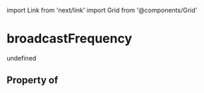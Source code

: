 import Link from 'next/link'
import Grid from '@components/Grid'

# broadcastFrequency

undefined

## Property of



